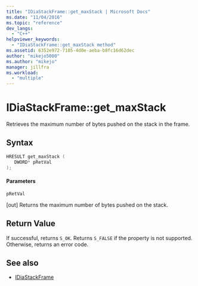 ```yaml
---
title: "IDiaStackFrame::get_maxStack | Microsoft Docs"
ms.date: "11/04/2016"
ms.topic: "reference"
dev_langs:
  - "C++"
helpviewer_keywords:
  - "IDiaStackFrame::get_maxStack method"
ms.assetid: 6352e972-7105-4d0e-aeba-b8fc16d62dec
author: "mikejo5000"
ms.author: "mikejo"
manager: jillfra
ms.workload:
  - "multiple"
---
```

# IDiaStackFrame::get_maxStack
Retrieves the maximum number of bytes pushed on the stack in the frame.

## Syntax

```C++
HRESULT get_maxStack ( 
   DWORD* pRetVal
);
```

#### Parameters
 `pRetVal`

[out] Returns the maximum number of bytes pushed on the stack.

## Return Value
 If successful, returns `S_OK`. Returns `S_FALSE` if the property is not supported. Otherwise, returns an error code.

## See also
- [IDiaStackFrame](../../debugger/debug-interface-access/idiastackframe.md)